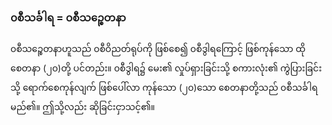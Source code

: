 ### ၀စီသင်္ခါရ = ၀စီသဉ္စေတနာ

၀စီသဉ္စေတနာဟူသည် ၀စီဝိညတ်ရုပ်ကို ဖြစ်စေ၍ ၀စီဒွါရကြောင့် ဖြစ်ကုန်သော ထိုစေတနာ (၂၀)တို့
ပင်တည်း။ ၀စီဒွါရ၌ မေး၏ လှုပ်ရှားခြင်းသို့ စကားလုံး၏ ကွဲပြားခြင်းသို့ ရောက်စေကုန်လျက် ဖြစ်ပေါ်လာ
ကုန်သော (၂၀)သော စေတနာတို့သည် ၀စီသင်္ခါရမည်၏။ ဤသို့လည်း ဆိုခြင်းငှာသင့်၏။
